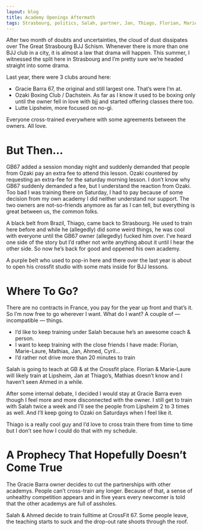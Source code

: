 ```yaml
---
layout: blog
title: Academy Openings Aftermath
tags: Strasbourg, politics, Salah, partner, Jan, Thiago, Florian, Marie-Laure, Ahmed, Mathias, Cyril, crossfit
---
```

After two month of doubts and uncertainties, the cloud of dust dissipates over The Great Strasbourg BJJ Schism. Whenever there is more than one BJJ club in a city, it is almost a law that drama will happen. This summer, I witnessed the split here in Strasbourg and I’m pretty sure we’re headed straight into some drama.

Last year, there were 3 clubs around here: 

- Gracie Barra 67, the original and still largest one. That’s were I’m at.
- Ozaki Boxing Club / Dachstein. As far as I know it used to be boxing only until the owner fell in love with bjj and started offering classes there too.
- Lutte Lipsheim, more focused on no-gi.

Everyone cross-trained everywhere with some agreements between the owners. All love.

# But Then…

GB67 added a session monday night and suddenly demanded that people from Ozaki pay an extra fee to attend this lesson. Ozaki countered by requesting an extra-fee for the saturday morning lesson. I don’t know why GB67 suddenly demanded a fee, but I understand the reaction from Ozaki. Too bad I was training there on Saturday, I had to pay because of some decision from my own academy I did neither understand nor support. The two owners are not-so-friends anymore as far as I can tell, but everything is great between us, the common folks.

A black belt from Brazil, Thiago, came back to Strasbourg. He used to train here before and while he (allegedly) did some weird things, he was cool with everyone until the GB67 owner (allegedly) fucked him over. I’ve heard one side of the story but I’d rather not write anything about it until I hear the other side. So now he’s back for good and oppened his own academy.

A purple belt who used to pop-in here and there over the last year is about to open his crossfit studio with some mats inside for BJJ lessons.

# Where To Go?

There are no contracts in France, you pay for the year up front and that’s it. So I’m now free to go wherever I want. What do I want? A couple of — incompatible — things.

- I’d like to keep training under Salah because he’s an awesome coach & person. 
- I want to keep training with the close friends I have made: Florian, Marie-Laure, Mathias, Jan, Ahmed, Cyril…
- I’d rather not drive more than 20 minutes to train

Salah is going to teach at GB & at the Crossfit place. Florian & Marie-Laure will likely train at Lipsheim, Jan at Thiago’s, Mathias doesn’t know and I haven’t seen Ahmed in a while.

After some internal debate, I decided I would stay at Gracie Barra even though I feel more and more disconnected with the owner. I still get to train with Salah twice a week and I’ll see the people from Lipsheim 2 to 3 times as well. And I’ll keep going to Ozaki on Saturdays when I feel like it.

Thiago is a really cool guy and I’d love to cross train there from time to time but I don’t see how I could do that with my schedule.

# A Prophecy That Hopefully Doesn’t Come True

The Gracie Barra owner decides to cut the partnerships with other academys. People can’t cross-train any longer. Because of that, a sense of unhealthy competition appears and in five years every newcomer is told that the other academys are full of assholes.

Salah & Ahmed decide to train fulltime at CrossFit 67. Some people leave, the teaching starts to suck and the drop-out rate shoots through the roof.